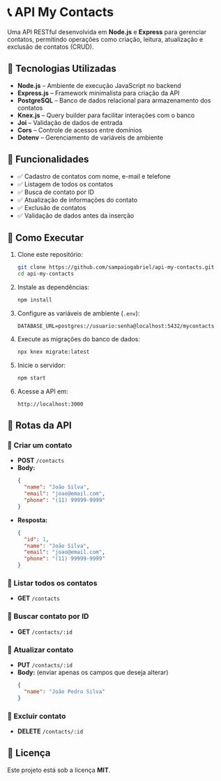 # 📞 API My Contacts  

Uma API RESTful desenvolvida em **Node.js** e **Express** para gerenciar contatos, permitindo operações como criação, leitura, atualização e exclusão de contatos (CRUD).  

## 🚀 Tecnologias Utilizadas  

- **Node.js** – Ambiente de execução JavaScript no backend  
- **Express.js** – Framework minimalista para criação da API  
- **PostgreSQL** – Banco de dados relacional para armazenamento dos contatos  
- **Knex.js** – Query builder para facilitar interações com o banco  
- **Joi** – Validação de dados de entrada  
- **Cors** – Controle de acessos entre domínios  
- **Dotenv** – Gerenciamento de variáveis de ambiente  

## 📌 Funcionalidades  

- ✅ Cadastro de contatos com nome, e-mail e telefone  
- ✅ Listagem de todos os contatos  
- ✅ Busca de contato por ID  
- ✅ Atualização de informações do contato  
- ✅ Exclusão de contatos  
- ✅ Validação de dados antes da inserção  

## 🔧 Como Executar  

1. Clone este repositório:  
   ```bash
   git clone https://github.com/sampaiogabriel/api-my-contacts.git
   cd api-my-contacts
   ```

2. Instale as dependências:  
   ```bash
   npm install
   ```

3. Configure as variáveis de ambiente (`.env`):  
   ```env
   DATABASE_URL=postgres://usuario:senha@localhost:5432/mycontacts
   ```

4. Execute as migrações do banco de dados:  
   ```bash
   npx knex migrate:latest
   ```

5. Inicie o servidor:  
   ```bash
   npm start
   ```

6. Acesse a API em:  
   ```
   http://localhost:3000
   ```

## 📖 Rotas da API  

### 🔹 Criar um contato  
- **POST** `/contacts`  
- **Body:**  
  ```json
  {
    "name": "João Silva",
    "email": "joao@email.com",
    "phone": "(11) 99999-9999"
  }
  ```
- **Resposta:**  
  ```json
  {
    "id": 1,
    "name": "João Silva",
    "email": "joao@email.com",
    "phone": "(11) 99999-9999"
  }
  ```

### 🔹 Listar todos os contatos  
- **GET** `/contacts`  

### 🔹 Buscar contato por ID  
- **GET** `/contacts/:id`  

### 🔹 Atualizar contato  
- **PUT** `/contacts/:id`  
- **Body:** (enviar apenas os campos que deseja alterar)  
  ```json
  {
    "name": "João Pedro Silva"
  }
  ```

### 🔹 Excluir contato  
- **DELETE** `/contacts/:id`  

## 📝 Licença  

Este projeto está sob a licença **MIT**.  

